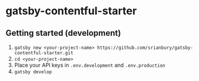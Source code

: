 # gatsby-contentful-starter

## Getting started (development)
1. `gatsby new <your-project-name> https://github.com/srianbury/gatsby-contentful-starter.git`
2. `cd <your-project-name>`
3. Place your API keys in `.env.development` and `.env.production`
3. `gatsby develop`
